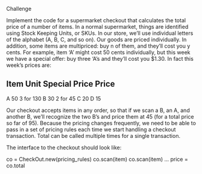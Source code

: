 Challenge

Implement the code for a supermarket checkout that calculates the total price of a number of items. In a normal supermarket, things are identified using Stock Keeping Units, or SKUs. In our store, we’ll use individual letters of the alphabet (A, B, C, and so on). Our goods are priced individually. In addition, some items are multipriced: buy n of them, and they’ll cost you y cents. For example, item ‘A’ might cost 50 cents individually, but this week we have a special offer: buy three ‘A’s and they’ll cost you $1.30. In fact this week’s prices are:

Item   Unit      Special
       Price     Price
--------------------------
  A     50       3 for 130
  B     30       2 for 45
  C     20
  D     15

Our checkout accepts items in any order, so that if we scan a B, an A, and another B, we’ll recognize the two B’s and price them at 45 (for a total price so far of 95). Because the pricing changes frequently, we need to be able to pass in a set of pricing rules each time we start handling a checkout transaction. Total can be called multiple times for a single transaction.

The interface to the checkout should look like:

co = CheckOut.new(pricing_rules)
co.scan(item)
co.scan(item)
...
price = co.total
